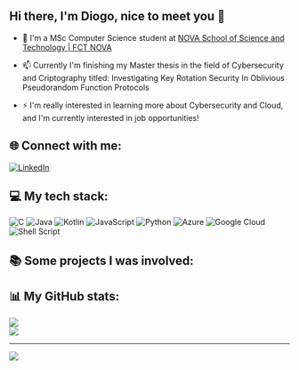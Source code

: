 ## Hi there, I'm Diogo, nice to meet you 👋

 - 🌱 I'm a MSc Computer Science student at [NOVA School of Science and Technology | FCT NOVA](https://www.fct.unl.pt/en)<br/>

 - 📫 Currently I'm finishing my Master thesis in the field of Cybersecurity and Criptography titled: Investigating Key Rotation Security In Oblivious Pseudorandom Function Protocols<br/>

 - ⚡ I'm really interested in learning more about Cybersecurity and Cloud, and I'm currently interested in job opportunities!


## 🌐 Connect with me:
[![LinkedIn](https://img.shields.io/badge/LinkedIn-%230077B5.svg?logo=linkedin&logoColor=white)](https://linkedin.com/in/diogo-spencer/) 

## 💻 My tech stack:
![C](https://img.shields.io/badge/c-%2300599C.svg?style=for-the-badge&logo=c&logoColor=white) ![Java](https://img.shields.io/badge/java-%23ED8B00.svg?style=for-the-badge&logo=openjdk&logoColor=white) ![Kotlin](https://img.shields.io/badge/kotlin-%237F52FF.svg?style=for-the-badge&logo=kotlin&logoColor=white) ![JavaScript](https://img.shields.io/badge/javascript-%23323330.svg?style=for-the-badge&logo=javascript&logoColor=%23F7DF1E) ![Python](https://img.shields.io/badge/python-3670A0?style=for-the-badge&logo=python&logoColor=ffdd54) ![Azure](https://img.shields.io/badge/azure-%230072C6.svg?style=for-the-badge&logo=microsoftazure&logoColor=white) ![Google Cloud](https://img.shields.io/badge/GoogleCloud-%234285F4.svg?style=for-the-badge&logo=google-cloud&logoColor=white) ![Shell Script](https://img.shields.io/badge/shell_script-%23121011.svg?style=for-the-badge&logo=gnu-bash&logoColor=white)


## 📚 Some projects I was involved:

## 📊 My GitHub stats:

![](https://github-readme-streak-stats.herokuapp.com/?user=DiogoSpencer&theme=dark&hide_border=false)<br/>
![](https://github-readme-stats.vercel.app/api/top-langs/?username=DiogoSpencer&theme=dark&hide_border=false&include_all_commits=false&count_private=true&layout=compact)

---
[![](https://visitcount.itsvg.in/api?id=DiogoSpencer&icon=0&color=0)](https://visitcount.itsvg.in)



<!--

Add if you want ![](https://github-readme-stats.vercel.app/api?username=DiogoSpencer&theme=dark&hide_border=false&include_all_commits=false&count_private=true)<br/>

[![Top Langs](https://github-readme-stats.vercel.app/api/top-langs/?username=DiogoSpencer)](https://github.com/DiogoSpencer/github-readme-stats)
**DiogoSpencer/DiogoSpencer** is a ✨ _special_ ✨ repository because its `README.md` (this file) appears on your GitHub profile.

Here are some ideas to get you started:

- 🔭 I’m currently working on ...
- 🌱 I’m currently learning ...
- 👯 I’m looking to collaborate on ...
- 🤔 I’m looking for help with ...
- 💬 Ask me about ...
- 📫 How to reach me: ...
- 😄 Pronouns: ...
- ⚡ Fun fact: ...
-->
